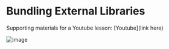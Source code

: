 # Bundling External Libraries

Supporting materials for a Youtube lesson: [Youtube](link here)

![image](https://cyberfountain.ams3.digitaloceanspaces.com/images/bundling-external-libraries.png)
